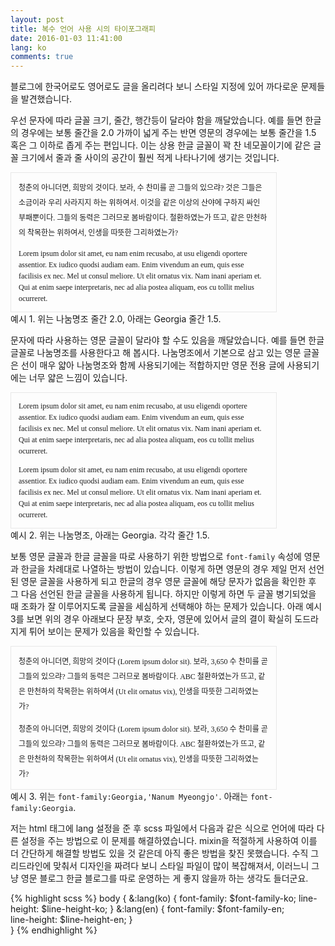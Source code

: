 ```yaml
---
layout: post
title: 복수 언어 사용 시의 타이포그래피
date: 2016-01-03 11:41:00
lang: ko
comments: true
---
```


<style type='text/css' scoped>
.figure {
  font-size: 12px;
  line-height: 1.5;
  width: 400px;
  border: 1px solid #e8e8e8;
  padding: 12px;
}
.figure > li {
  list-style-type: none;
}
.figure > li:not(:last-child) {
  padding-bottom: 12px;
}
</style>

블로그에 한국어로도 영어로도 글을 올리려다 보니 스타일 지정에 있어 까다로운 문제들을 발견했습니다.

우선 문자에 따라 글꼴 크기, 줄간, 행간등이 달라야 함을 깨달았습니다. 예를 들면 한글의 경우에는 보통 줄간을 2.0 가까이 넓게 주는 반면 영문의 경우에는 보통 줄간을 1.5 혹은 그 이하로 좁게 주는 편입니다. 이는 상용 한글 글꼴이 꽉 찬 네모꼴이기에 같은 글꼴 크기에서 줄과 줄 사이의 공간이 훨씬 적게 나타나기에 생기는 것입니다.

<div class='figure'>
  <li style="font-family:'Nanum Myeongjo'; line-height: 2.0;">
    청춘의 아니더면, 희망의 것이다. 보라, 수 찬미를 곧 그들의 있으랴? 것은 그들은 소금이라 우리 사라지지 하는 위하여서. 이것을 같은 이상의 산야에 구하지 싸인 부패뿐이다. 그들의 동력은 그러므로 봄바람이다. 철환하였는가 뜨고, 같은 만천하의 착목한는 위하여서, 인생을 따뜻한 그리하였는가?
  </li>
  <li style="font-family:'Georgia'; line-height: 1.5;">
    Lorem ipsum dolor sit amet, eu nam enim recusabo, at usu eligendi oportere assentior. Ex iudico quodsi audiam eam. Enim vivendum an eum, quis esse facilisis ex nec. Mel ut consul meliore. Ut elit ornatus vix. Nam inani aperiam et. Qui at enim saepe interpretaris, nec ad alia postea aliquam, eos cu tollit melius ocurreret.
  </li>
</div>
<figcaption>예시 1. 위는 나눔명조 줄간 2.0, 아래는 Georgia 줄간 1.5.</figcaption>

문자에 따라 사용하는 영문 글꼴이 달라야 할 수도 있음을 깨달았습니다. 예를 들면 한글 글꼴로 나눔명조를 사용한다고 해 봅시다. 나눔명조에서 기본으로 삼고 있는 영문 글꼴은 선이 매우 얇아 나눔명조와 함께 사용되기에는 적합하지만 영문 전용 글에 사용되기에는 너무 얇은 느낌이 있습니다.

<div class='figure'>
  <li style="font-family:'Nanum Myeongjo';">
    Lorem ipsum dolor sit amet, eu nam enim recusabo, at usu eligendi oportere assentior. Ex iudico quodsi audiam eam. Enim vivendum an eum, quis esse facilisis ex nec. Mel ut consul meliore. Ut elit ornatus vix. Nam inani aperiam et. Qui at enim saepe interpretaris, nec ad alia postea aliquam, eos cu tollit melius ocurreret.
  </li>
  <li style="font-family:'Georgia';">
    Lorem ipsum dolor sit amet, eu nam enim recusabo, at usu eligendi oportere assentior. Ex iudico quodsi audiam eam. Enim vivendum an eum, quis esse facilisis ex nec. Mel ut consul meliore. Ut elit ornatus vix. Nam inani aperiam et. Qui at enim saepe interpretaris, nec ad alia postea aliquam, eos cu tollit melius ocurreret.
  </li>
</div>
<figcaption>예시 2. 위는 나눔명조, 아래는 Georgia. 각각 줄간 1.5.</figcaption>

보통 영문 글꼴과 한글 글꼴을 따로 사용하기 위한 방법으로 `font-family` 속성에 영문과 한글을 차례대로 나열하는 방법이 있습니다. 이렇게 하면 영문의 경우 제일 먼저 선언된 영문 글꼴을 사용하게 되고 한글의 경우 영문 글꼴에 해당 문자가 없음을 확인한 후 그 다음 선언된 한글 글꼴을 사용하게 됩니다. 하지만 이렇게 하면 두 글꼴 병기되었을 때 조화가 잘 이루어지도록 글꼴을 세심하게 선택해야 하는 문제가 있습니다. 아래 예시 3를 보면 위의 경우 아래보다 문장 부호, 숫자, 영문에 있어서 글의 결이 확실히 도드라지게 튀어 보이는 문제가 있음을 확인할 수 있습니다.

<div class='figure' style='line-height:2.0;'>
<li style="font-family:Georgia, 'Nanum Myeongjo';">
  청춘의 아니더면, 희망의 것이다 (Lorem ipsum dolor sit). 보라, 3,650 수 찬미를 곧 그들의 있으랴? 그들의 동력은 그러므로 봄바람이다. ABC 철환하였는가 뜨고, 같은 만천하의 착목한는 위하여서 (Ut elit ornatus vix), 인생을 따뜻한 그리하였는가?
</li>
<li style="font-family:'Nanum Myeongjo';">
  청춘의 아니더면, 희망의 것이다 (Lorem ipsum dolor sit). 보라, 3,650 수 찬미를 곧 그들의 있으랴? 그들의 동력은 그러므로 봄바람이다. ABC 철환하였는가 뜨고, 같은 만천하의 착목한는 위하여서 (Ut elit ornatus vix), 인생을 따뜻한 그리하였는가?
</li>
</div>
<figcaption>예시 3. 위는 <code>font-family:Georgia,'Nanum Myeongjo'</code>. 아래는 <code>font-family:Georgia</code>.</figcaption>

저는 html 태그에 lang 설정을 준 후 scss 파일에서 다음과 같은 식으로 언어에 따라 다른 설정을 주는 방법으로 이 문제를 해결하였습니다. mixin을 적절하게 사용하여 이를 더 간단하게 해결할 방법도 있을 것 같은데 아직 좋은 방법을 찾진 못했습니다. 수직 그리드라인에 맞춰서 디자인을 짜려다 보니 스타일 파일이 많이 복잡해져서, 이러느니 그냥 영문 블로그 한글 블로그를 따로 운영하는 게 좋지 않을까 하는 생각도 들더군요.

{% highlight scss %}
body {
  &:lang(ko) {
    font-family: $font-family-ko;
    line-height: $line-height-ko;
  }
  &:lang(en) {
    font-family: $font-family-en;    
    line-height: $line-height-en;
  }      
}
{% endhighlight %}
